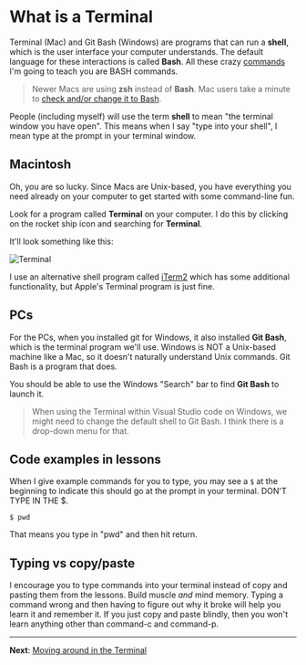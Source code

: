 # What is a Terminal

Terminal (Mac) and Git Bash (Windows) are programs that can run a **shell**, which is the user interface your computer understands. The default language for these interactions is called **Bash**. All these crazy [commands](bash-04-commands.md) I'm going to teach you are BASH commands.

> Newer Macs are using **zsh** instead of **Bash**. Mac users take a minute to [check and/or change it to Bash](bash-change-mac.md).

People (including myself) will use the term **shell** to mean "the terminal window you have open". This means when I say "type into your shell", I mean type at the prompt in your terminal window.

## Macintosh

Oh, you are so lucky. Since Macs are Unix-based, you have everything you need already on your computer to get started with some command-line fun.

Look for a program called **Terminal** on your computer. I do this by clicking on the rocket ship icon and searching for **Terminal**.

It'll look something like this:

![Terminal](../../images/iterm2-start.png)

I use an alternative shell program called [iTerm2](https://iterm2.com/) which has some additional functionality, but Apple's Terminal program is just fine.

## PCs

For the PCs, when you installed git for Windows, it also installed  **Git Bash**, which is the terminal program we'll use. Windows is NOT a Unix-based machine like a Mac, so it doesn't naturally understand Unix commands. Git Bash is a program that does.

You should be able to use the Windows "Search" bar to find **Git Bash** to launch it.

> When using the Terminal within Visual Studio code on Windows, we might need to change the default shell to Git Bash. I think there is a drop-down menu for that.

## Code examples in lessons

When I give example commands for you to type, you may see a `$` at the beginning to indicate this should go at the prompt in your terminal. DON'T TYPE IN THE $.

`$ pwd`

That means you type in "pwd" and then hit return.

## Typing vs copy/paste

I encourage you to type commands into your terminal instead of copy and pasting them from the lessons. Build muscle _and_ mind memory. Typing a command wrong and then having to figure out why it broke will help you learn it and remember it. If you just copy and paste blindly, then you won't learn anything other than command-c and command-p.

---

**Next**: [Moving around in the Terminal](bash-02-moving-around.md)
